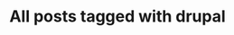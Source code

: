 ---
layout: tag
title: "All posts tagged with drupal"
permalink: /weblog/tags/drupal/
taxonomy: drupal
---